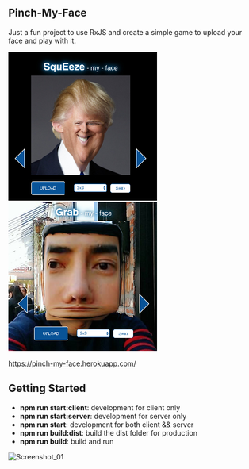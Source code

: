 ## Pinch-My-Face
Just a fun project to use RxJS and create a simple game to upload your face and play with it.

![Screenshot_01](/public/assets/readme_01.jpg?raw=true)
![Screenshot_02](/public/assets/readme_02.jpg?raw=true)

https://pinch-my-face.herokuapp.com/

## Getting Started
<ul>
    <li><b>npm run start:client</b>: development for client only</li>
    <li><b>npm run start:server</b>: development for server only</li>
    <li><b>npm run start</b>: development for both client && server</li>
    <li><b>npm run build:dist</b>: build the dist folder for production</li>
    <li><b>npm run build</b>: build and run</li>
</ul>


![Screenshot_01](https://codeship.com/projects/7d665780-92a6-0134-a27e-6275a8302a8a/status?branch=master)
